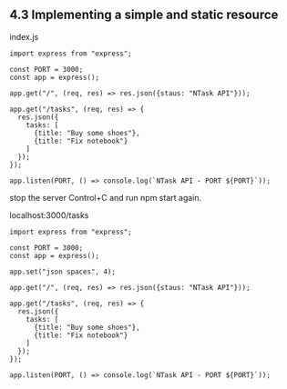 ## 4.3 Implementing a simple and static resource

index.js
```
import express from "express";

const PORT = 3000;
const app = express();

app.get("/", (req, res) => res.json({staus: "NTask API"}));

app.get("/tasks", (req, res) => {
  res.json({
    tasks: [
      {title: "Buy some shoes"},
      {title: "Fix notebook"}
    ]
  });
});

app.listen(PORT, () => console.log(`NTask API - PORT ${PORT}`));
```

stop the server Control+C and run npm start again.

localhost:3000/tasks

```
import express from "express";

const PORT = 3000;
const app = express();

app.set("json spaces", 4);

app.get("/", (req, res) => res.json({staus: "NTask API"}));

app.get("/tasks", (req, res) => {
  res.json({
    tasks: [
      {title: "Buy some shoes"},
      {title: "Fix notebook"}
    ]
  });
});

app.listen(PORT, () => console.log(`NTask API - PORT ${PORT}`));
```
